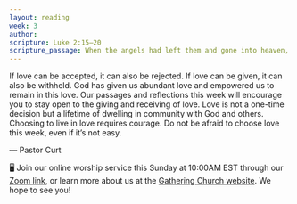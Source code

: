 ```yaml
---
layout: reading
week: 3
author:
scripture: Luke 2:15—20
scripture_passage: When the angels had left them and gone into heaven, the shepherds said to one another, “Let’s go to Bethlehem and see this thing that has happened, which the Lord has told us about.” <br> <br> So they hurried off and found Mary and Joseph, and the baby, who was lying in the manger. When they had seen him, they spread the word concerning what had been told them about this child, and all who heard it were amazed at what the shepherds said to them. But Mary treasured up all these things and pondered them in her heart. The shepherds returned, glorifying and praising God for all the things they had heard and seen, which were just as they had been told.
---
```


If love can be accepted, it can also be rejected. If love can be given, it can also be withheld. God has given us abundant love and empowered us to remain in this love. Our passages and reflections this week will encourage you to stay open to the giving and receiving of love. Love is not a one-time decision but a lifetime of dwelling in community with God and others. Choosing to live in love requires courage. Do not be afraid to choose love this week, even if it’s not easy.

<p class="author">— Pastor Curt</p>

<div class="invitation">
	<p>🖥 Join our online worship service this Sunday at 10:00AM EST through our <a href="https://us02web.zoom.us/j/83812467290?pwd=c2xaVi9QMjE4NHhkM2xCVUFvNjdpUT09">Zoom link</a>, or learn more about us at the <a href="https://www.allgather.org/">Gathering Church website</a>. We hope to see you!</p>
</div>

